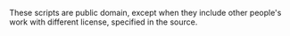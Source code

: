 These scripts are public domain, except when they include other people's work with different license, specified in the source.
